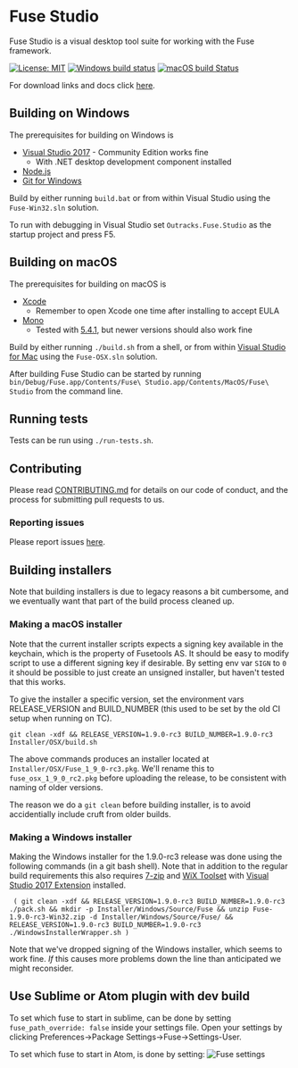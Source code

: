 # Fuse Studio

Fuse Studio is a visual desktop tool suite for working with the Fuse framework.
 
[![License: MIT](https://img.shields.io/badge/License-MIT-yellow.svg)](https://opensource.org/licenses/MIT) [![Windows build status](https://ci.appveyor.com/api/projects/status/github/fuse-open/fuse-studio?branch=master&svg=true)](https://ci.appveyor.com/project/fusetools/fuse-studio/branch/master) [![macOS build Status](https://travis-ci.org/fuse-open/fuse-studio.svg)](https://travis-ci.org/fuse-open/fuse-studio)

For download links and docs click [here](http://fuse-open.github.io/).

## Building on Windows

The prerequisites for building on Windows is

* [Visual Studio 2017](https://www.visualstudio.com/downloads/) - Community Edition works fine
  * With .NET desktop development component installed
* [Node.js](https://nodejs.org/)
* [Git for Windows](https://git-scm.com/download/win)

Build by either running `build.bat` or from within Visual Studio using the `Fuse-Win32.sln` solution.

To run with debugging in Visual Studio set `Outracks.Fuse.Studio` as the startup project and press F5.

## Building on macOS

The prerequisites for building on macOS is

* [Xcode](https://developer.apple.com/xcode/)
  * Remember to open Xcode one time after installing to accept EULA
* [Mono](https://www.mono-project.com/download/stable/)
  * Tested with [5.4.1](https://download.mono-project.com/archive/5.4.1/macos-10-universal/MonoFramework-MDK-5.4.1.7.macos10.xamarin.universal.pkg), but newer versions should also work fine

Build by either running `./build.sh` from a shell, or from within [Visual Studio for Mac](https://www.visualstudio.com/vs/mac/) using the `Fuse-OSX.sln` solution.

After building Fuse Studio can be started by running `bin/Debug/Fuse.app/Contents/Fuse\ Studio.app/Contents/MacOS/Fuse\ Studio` from the command line.

## Running tests

Tests can be run using `./run-tests.sh`.

## Contributing

Please read [CONTRIBUTING.md](CONTRIBUTING.md) for details on our code of conduct, and the process for submitting pull requests to us.

### Reporting issues

Please report issues [here](https://github.com/fuse-open/fuse-studio/issues).

## Building installers

Note that building installers is due to legacy reasons a bit cumbersome, and we eventually want that part of the build process cleaned up.

### Making a macOS installer

Note that the current installer scripts expects a signing key available in the keychain, which is the property of Fusetools AS. It should be easy to modify script to use a different signing key if desirable.
By setting env var `SIGN` to `0` it should be possible to just create an unsigned installer, but haven't tested that this works.

To give the installer a specific version, set the environment vars RELEASE_VERSION and BUILD_NUMBER (this used to be set by the old CI setup when running on TC).

```shell
git clean -xdf && RELEASE_VERSION=1.9.0-rc3 BUILD_NUMBER=1.9.0-rc3 Installer/OSX/build.sh
```

The above commands produces an installer located at `Installer/OSX/Fuse_1_9_0-rc3.pkg`. We'll rename this to `fuse_osx_1_9_0_rc2.pkg` before uploading the release, to be consistent with naming of older versions.

The reason we do a `git clean` before building installer, is to avoid accidentially include cruft from older builds.

### Making a Windows installer

Making the Windows installer for the 1.9.0-rc3 release was done using the following commands (in a git bash shell).
Note that in addition to the regular build requirements this also requires [7-zip](https://www.7-zip.org/) and [WiX Toolset](http://wixtoolset.org/releases/) with [Visual Studio 2017 Extension](https://marketplace.visualstudio.com/items?itemName=RobMensching.WixToolsetVisualStudio2017Extension) installed.

```shell
 ( git clean -xdf && RELEASE_VERSION=1.9.0-rc3 BUILD_NUMBER=1.9.0-rc3 ./pack.sh && mkdir -p Installer/Windows/Source/Fuse && unzip Fuse-1.9.0-rc3-Win32.zip -d Installer/Windows/Source/Fuse/ && RELEASE_VERSION=1.9.0-rc3 BUILD_NUMBER=1.9.0-rc3 ./WindowsInstallerWrapper.sh )
```

 Note that we've dropped signing of the Windows installer, which seems to work fine. _If_ this causes more problems down the line than anticipated we might reconsider.

## Use Sublime or Atom plugin with dev build

To set which fuse to start in sublime, can be done by setting `fuse_path_override: false` inside your settings file. Open your settings by clicking Preferences->Package Settings->Fuse->Settings-User.

To set which fuse to start in Atom, is done by setting:
![Fuse settings](http://az664292.vo.msecnd.net/files/I4UI3gJqReq1fpI6-atom_2016-01-22_18-33-41.png)
